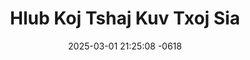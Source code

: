 ---
layout: movie-video-data
date: 2025-03-01 21:25:08 -0618
categories: movie

# Site Attributes
title: "Hlub Koj Tshaj Kuv Txoj Sia"
permalink: "/movie/Hlub_Koj_Tshaj_Kuv_Txoj_Sia"

# Movie Attributes
synopsis: ""
producer: "Twin Star Video Production"
director: ""
writer: ""
video_link: "https://youtu.be/HqbJh0UVXRE?si=sEFxeEXGl-UlJ4nI"
genre: "Romance"
year: "2002"
release_type: "VHS"
storage: "Private"
thumbnail: "/assets/images/movie_thumbnails/Hlub Koj Tshaj Kuv Txoj Sia.jpeg"
publishing_company: "Twin Star Video Production"

# Sequels + Parts
base_movie: "Hlub Koj Tshaj Kuv Txoj Sia"
total_parts: 2
sequel: "Hlub Koj Tshaj Kuv Txoj Sia Part 2"

# Movie Cast
cast:
- name: "Voos Yaj"
---